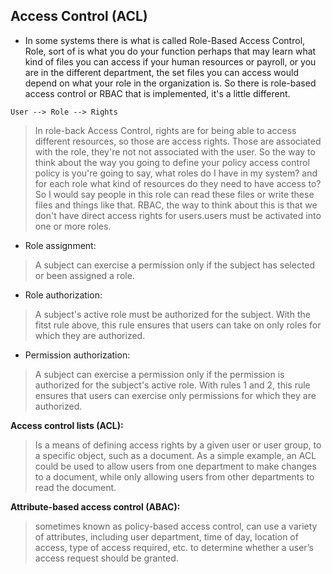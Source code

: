 ## Access Control (ACL)

* In some systems there is what is called Role-Based Access Control, Role, sort of is what you do your function perhaps that may learn what kind of files you can access if your human resources or payroll, or you are in the different department, the set files you can access would depend on what your role in the organization is. So there is role-based access control or RBAC that is implemented, it's a little different. 

`User --> Role --> Rights`

> In role-back Access Control, rights are for being able to access different resources, so those are access rights. Those are associated with the role, they're not not associated with the user. So the way to think about the way you going to define your policy access control policy is you're going to say, what roles do I have in my system?
> and for each role what kind of resources do they need to have access to? So I would say people in this role can read these files or write these files and things like that.
> RBAC, the way to think about this is that we don't have direct access rights for users.users must be activated into one or more roles.

- Role assignment: 
> A subject can exercise a permission only if the subject has selected or been assigned a role.
- Role authorization: 
> A subject's active role must be authorized for the subject. With the fitst rule above, this rule ensures that users can take on only roles for which they are authorized.
- Permission authorization: 
> A subject can exercise a permission only if the permission is authorized for the subject's active role. With rules 1 and 2, this rule ensures that users can exercise only permissions for which they are authorized.

**Access control lists (ACL):**
> Is a means of defining access rights by a given user or user group, to a specific object, such as a document.  As a simple example, an ACL could be used to allow users from one department to make changes to a document, while only allowing users from other departments to read the document.

**Attribute-based access control (ABAC):**
> sometimes known as policy-based access control, can use a variety of attributes, including user department, time of day, location of access, type of access required, etc. to determine whether a user’s access request should be granted.
